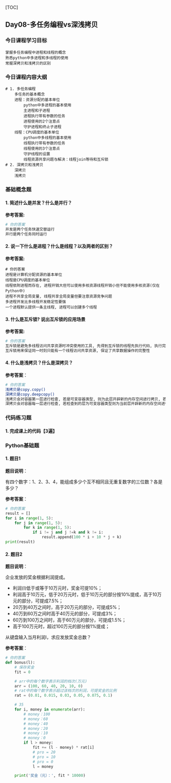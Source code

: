 [TOC]

## Day08-多任务编程vs深浅拷贝

### 今日课程学习目标

```shell
掌握多任务编程中进程和线程的概念
熟悉python中多进程和多线程的使用
常握深拷贝和浅拷贝的区别
```

### 今日课程内容大纲

```shell
# 1. 多任务编程
	多任务的基本概念
	进程：资源分配的基本单位
		python中多进程的基本使用
		主进程和子进程
		进程执行带有参数的任务
		进程使用的2个注意点
		守护进程和终止子进程
	线程：CPU调度的基本单位
		python中多线程的基本使用
		线程执行带有参数的任务
		线程使用的3个注意点
		守护线程的设置
		线程资源共享问题与解决：线程join等待和互斥锁
# 2. 深拷贝和浅拷贝
	深拷贝
	浅拷贝
```

### 基础概念题

#### 1. 简述什么是并发？什么是并行？

**参考答案:**

```bash
# 你的答案
并发是两个任务快速交替运行
并行是两个任务同时运行
```



#### 2. 说一下什么是进程？什么是线程？以及两者的区别？	

**参考答案:**

```shell
# 你的答案
进程是计算机分配资源的基本单位
线程是CPU调度的基本单位
线程依附进程而存在, 进程开销大但可以使用多核资源线程开销小但不能使用多核资源(仅在Python中)
进程不共享全局变量, 线程共享全局变量但要注意资源竞争问题
多进程开发比多线程开发稳定性要强
一个进程默认提供一条主线程, 进程可以创建多个线程
```



#### 3. 什么是互斥锁? 说出互斥锁的应用场景

**参考答案:**

```bash
# 你的答案
互斥锁是避免多线程访问共享资源时冲突使用的工具, 先得到互斥锁的线程先执行代码, 执行完释放互斥锁, 其他线程再竞争
互斥锁用来保证同一时刻只能有一个线程访问共享资源, 保证了共享数据操作的完整性
```



#### 4. 什么是浅拷贝？什么是深拷贝？

**参考答案**：

```bash
# 你的答案
浅拷贝是copy.copy()
深拷贝是copy.deepcopy()
浅拷贝会对容器第一层进行检查, 若是可变容器类型, 则为此层开辟新的内存空间进行拷贝, 若是不可变容器类型则等于赋值=操作
深拷贝会对容器每一层进行检查, 若检查到的层为可变容器类型则为当前层开辟新的内存空间进行拷贝, 若检查到的层为不可变容器类型则等于赋值=操作
```



### 代码练习题

#### 1. 完成课上的代码【3遍】



### Python基础题

#### 1. 题目1

**题目说明**：

有四个数字：1、2、3、4，能组成多少个互不相同且无重复数字的三位数？各是多少？

**参考答案**：

```python
# 你的答案
result = []
for i in range(1, 5):
    for j in range(1, 5):
        for k in range(1, 5):
            if i != j and j !=k and k != i:
                result.append(100 * i + 10 * j + k)
print(result)
```



#### 2. 题目2

**题目说明**：

企业发放的奖金根据利润提成。

* 利润(I)低于或等于10万元时，奖金可提10%；
* 利润高于10万元，低于20万元时，低于10万元的部分按10%提成，高于10万元的部分，可提成7.5%；
* 20万到40万之间时，高于20万元的部分，可提成5%；
* 40万到60万之间时高于40万元的部分，可提成3%；
* 60万到100万之间时，高于60万元的部分，可提成1.5%；
* 高于100万元时，超过100万元的部分按1%提成；

从键盘输入当月利润I，求应发放奖金总数？

**参考答案**：

```python
# 你的答案
def bonus(l):
    # 保存奖金
    fit = 0

    # arr中的每个数字表示利润的档次(万元)
    arr = (100, 60, 40, 20, 10, 0)
    # rat中的每个数字表示超过该档次的利润，可提奖金的比例
    rat = (0.01, 0.015, 0.03, 0.05, 0.075, 0.1)

    # 35
    for i, money in enumerate(arr):
        # money：100
        # money：60
        # money：40
        # money：20
        # money：10
        # money：0
        if l > money:
            fit += (l - money) * rat[i]
            # pro = 20
            # pro = 10
            # pro = 0
            l = money

    print('奖金（元）：', fit * 10000)
```

